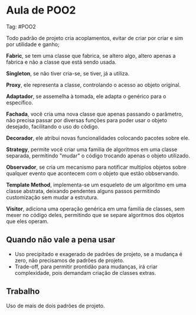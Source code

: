 # Aula de POO2

Tag: #POO2

Todo padrão de projeto cria acoplamentos, evitar de criar por criar e sim por utilidade e ganho;

**Fabric**, se tem uma classe que fabrica, se altero algo, altero apenas a fabrica e não a classe que está sendo usada.

**Singleton**, se não tiver cria-se, se tiver, já a utiliza.

**Proxy**, ele representa a classe, controlando o acesso ao objeto original.

**Adaptador**, se assemelha à tomada, ele adapta o genérico para o específico.

**Fachada**, você cria uma nova classe que apenas passando o parâmetro, não precisa passar por diversas funções para poder usar o objeto desejado, facilitando o uso do cõdigo.

**Decorador**, ele atribui novas funcionalidades colocando pacotes sobre ele.

**Strategy**, permite você criar uma familia de algoritmos em uma classe separada, permitindo "mudar" o código trocando apenas o objeto utilizado.

**Observador**, se cria um mecanismo para notificar multiplos objetos sobre qualquer evento que acontecem com o objeto que estão obbservando.

**Template Method**, implementa-se um esqueleto de um algoritmo em uma classe abstrata, deixando pendentes alguns passos permitindo customização sem mudar a estrutura.

**Visitor**, adiciona uma operação genérica em uma familia de classes, sem mexer no código deles, permitindo que se separe algoritmos dos objetos que eles operam.

## Quando não vale a pena usar

* Uso precipitado e exagerado de padrões de projeto, se a mudança é zero, não precisamos de padrões de projeto.
* Trade-off, para permitir prontidão para mudanças, irá criar complexidade, pois demandam criação de classes extras.

## Trabalho

Uso de mais de dois padrões de projeto.
